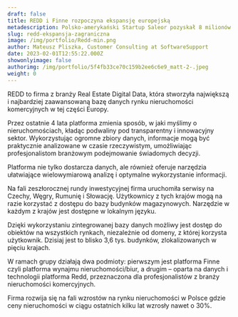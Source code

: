 ```yaml
---
draft: false
title: REDD i Finne rozpoczyna ekspansję europejską
metadescription: Polsko-amerykański Startup Saleor pozyskał 8 milionów dolarów w rundzie Seed.
slug: redd-ekspansja-zagraniczna
image: /img/portfolio/Redd-min.png
author: Mateusz Pliszka, Customer Consulting at SoftwareSupport
date: 2023-02-01T12:55:22.000Z
showonlyimage: false
authorimg: /img/portfolio/5f4fb33ce70c159b2ee6c6e9_matt-2-.jpeg
weight: 0
---
```

REDD to firma z branży Real Estate Digital Data, która stworzyła największą i najbardziej zaawansowaną bazę danych rynku nieruchomości komercyjnych w tej części Europy. 

Przez ostatnie 4 lata platforma zmienia sposób, w jaki myślimy o nieruchomościach, kładąc podwaliny pod transparentny i innowacyjny sektor. Wykorzystując ogromne zbiory danych, informacje mogą być praktycznie analizowane w czasie rzeczywistym, umożliwiając profesjonalistom branżowym podejmowanie świadomych decyzji. 

Platforma nie tylko dostarcza danych, ale również oferuje narzędzia ułatwiające wielowymiarową analizę i optymalne wykorzystanie informacji.

Na fali zeszłorocznej rundy inwestycyjnej firma uruchomiła serwisy na Czechy, Węgry, Rumunię i Słowację. Użytkownicy z tych krajów mogą na razie korzystać z dostępu do bazy budynków magazynowych. Narzędzie w każdym z krajów jest dostępne w lokalnym języku. 

Dzięki wykorzystaniu zintegrowanej bazy danych możliwy jest dostęp do obiektów na wszystkich rynkach, niezależnie od domeny, z której korzysta użytkownik. Dzisiaj jest to blisko 3,6 tys. budynków, zlokalizowanych w pięciu krajach.

W ramach grupy działają dwa podmioty: pierwszym jest platforma Finne czyli platforma wynajmu nieruchomości/biur, a drugim – oparta na danych i technologii platforma Redd, przeznaczona dla profesjonalistów z branży nieruchomości komercyjnych. 

Firma rozwija się na fali wzrostów na rynku nieruchomości w Polsce gdzie ceny nieruchomości w ciągu ostatnich kilku lat wzrosły nawet o 30%.